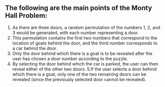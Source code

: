 ## The following are the main points of the Monty Hall Problem:

1. As there are three doors, a random permutation of the numbers 1, 2, and 3 would be generated, with each number representing a door. 
2. This permutation contains the first two numbers that correspond to the location of goats behind the door, and the third number corresponds to a car behind the door.
3. Only the door behind which there is a goat is to be revealed after the user has chosen a door number according to the puzzle. 
4. By selecting the door behind which the car is parked, the user can then reveal either of the other two doors. 
5.If the user selects a door behind which there is a goat, only one of the two remaining doors can be revealed (since the previously selected door cannot be revealed).
